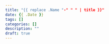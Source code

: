 ```yaml
---
title: "{{ replace .Name "-" " " | title }}"
date: {{ .Date }}
tags: []
categories: []
description: ""
draft: true
---
```

